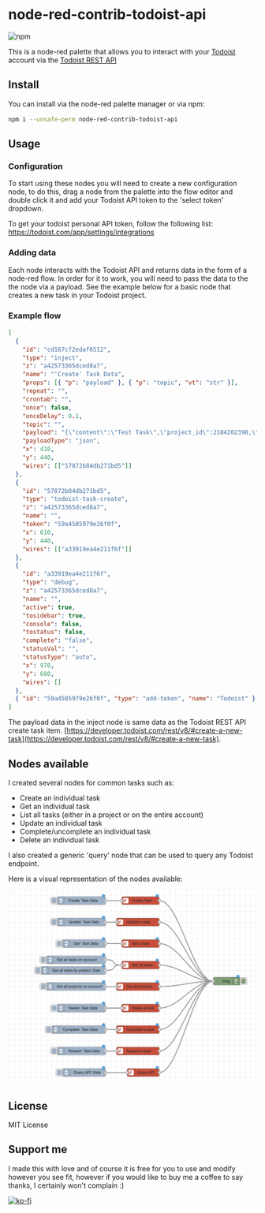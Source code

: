 # node-red-contrib-todoist-api

![npm](https://img.shields.io/npm/dm/@foxleigh81/node-red-contrib-todoist-api)

This is a node-red palette that allows you to interact with your [Todoist](https://todoist.com) account via the [Todoist REST API](https://developer.todoist.com/rest/v1/#overview)

## Install

You can install via the node-red palette manager or via npm:

```bash
npm i --unsafe-perm node-red-contrib-todoist-api
```

## Usage

### Configuration

To start using these nodes you will need to create a new configuration node, to do this, drag a node from the palette into the flow editor and double click it and add your Todoist API token to the 'select token' dropdown.

To get your todoist personal API token, follow the following list: https://todoist.com/app/settings/integrations

### Adding data

Each node interacts with the Todoist API and returns data in the form of a node-red flow. In order for it to work, you will need to pass the data to the the node via a payload. See the example below for a basic node that creates a new task in your Todoist project.

### Example flow

```json
[
  {
    "id": "cd167cf2edaf6512",
    "type": "inject",
    "z": "a42573365dced8a7",
    "name": "'Create' Task Data",
    "props": [{ "p": "payload" }, { "p": "topic", "vt": "str" }],
    "repeat": "",
    "crontab": "",
    "once": false,
    "onceDelay": 0.1,
    "topic": "",
    "payload": "{\"content\":\"Test Task\",\"project_id\":2184202398,\"priority\":1}",
    "payloadType": "json",
    "x": 410,
    "y": 440,
    "wires": [["57872b84db271bd5"]]
  },
  {
    "id": "57872b84db271bd5",
    "type": "todoist-task-create",
    "z": "a42573365dced8a7",
    "name": "",
    "token": "59a4505979e26f0f",
    "x": 610,
    "y": 440,
    "wires": [["a33919ea4e211f6f"]]
  },
  {
    "id": "a33919ea4e211f6f",
    "type": "debug",
    "z": "a42573365dced8a7",
    "name": "",
    "active": true,
    "tosidebar": true,
    "console": false,
    "tostatus": false,
    "complete": "false",
    "statusVal": "",
    "statusType": "auto",
    "x": 970,
    "y": 680,
    "wires": []
  },
  { "id": "59a4505979e26f0f", "type": "add-token", "name": "Todoist" }
]
```

The payload data in the inject node is same data as the Todoist REST API create task item. [https://developer.todoist.com/rest/v8/#create-a-new-task](https://developer.todoist.com/rest/v8/#create-a-new-task).

## Nodes available

I created several nodes for common tasks such as:

- Create an individual task
- Get an individual task
- List all tasks (either in a project or on the entire account)
- Update an individual task
- Complete/uncomplete an individual task
- Delete an individual task

I also created a generic 'query' node that can be used to query any Todoist endpoint.

Here is a visual representation of the nodes available:

![all available nodes](https://raw.githubusercontent.com/foxleigh81/node-red-contrib-todoist-api/master/all-nodes.png)

## License

MIT License

## Support me

I made this with love and of course it is free for you to use and modify however you see fit, however if you would like to buy me a coffee to say thanks, I certainly won't complain :)

[![ko-fi](https://ko-fi.com/img/githubbutton_sm.svg)](https://ko-fi.com/I3I21FRCN)
